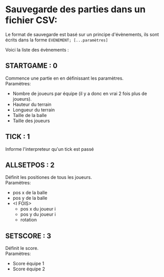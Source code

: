 # Sauvegarde des parties dans un fichier CSV:

Le format de sauvegarde est basé sur un principe d'évènements, ils sont écrits dans la forme
`EVENEMENT; [...paramètres]`

Voici la liste des évènements :

## STARTGAME : 0
Commence une partie en en définissant les paramètres.\
Paramètres: 
 - Nombre de joueurs par équipe (il y a donc en vrai 2 fois plus de joueurs).
 - Hauteur du terrain
 - Longueur du terrain
 - Taille de la balle
 - Taille des joueurs

## TICK : 1
Informe l'interpreteur qu'un tick est passé

## ALLSETPOS : 2
Définit les positiones de tous les joueurs. \
Paramètres: 
 - pos x de la balle
 - pos y de la balle
 - \<I FOIS>
   - pos x du joueur i
   - pos y du joueur i
   - rotation

## SETSCORE : 3
Définit le score. \
Paramètres:
 - Score équipe 1
 - Score équipe 2
